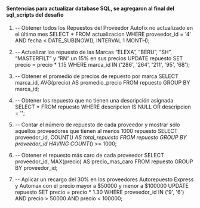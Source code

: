#### Sentencias para actualizar database SQL, se agregaron al final del sql_scripts del desafio

1. -- Obtener todos los Repuestos del Proveedor Autofix no actualizado en el último mes
SELECT *
FROM actualizacion
WHERE proveedor_id = '4'
AND fecha < DATE_SUB(NOW(), INTERVAL 1 MONTH);

2. -- Actualizar los repuesto de las Marcas “ELEXA”, “BERU”, “SH”, “MASTERFILT” y “RN” un 15% en sus precios
UPDATE repuesto
SET precio = precio * 1.15
WHERE marca_id IN ('286', '264', '211', '95', '68');

3. -- Obtener el promedio de precios de repuesto por marca
SELECT marca_id, AVG(precio) AS promedio_precio
FROM repuesto
GROUP BY marca_id;

4. -- Obtener los repuesto que no tienen una descripción asignada
SELECT *
FROM repuesto
WHERE descripcion IS NULL OR descripcion = '';

5. -- Contar el número de repuesto de cada proveedor y mostrar sólo aquellos proveedores que tienen al menos 1000 repuesto
SELECT proveedor_id, COUNT(*) AS total_repuesto
FROM repuesto
GROUP BY proveedor_id
HAVING COUNT(*) >= 1000;

6. -- Obtener el repuesto más caro de cada proveedor
SELECT proveedor_id, MAX(precio) AS precio_mas_caro
FROM repuesto
GROUP BY proveedor_id;

7. -- Aplicar un recargo del 30% en los proveedores Autorepuesto Express y Automax con el precio mayor a $50000 y menor a $100000
UPDATE repuesto
SET precio = precio * 1.30
WHERE proveedor_id IN ('9', '6')
AND precio > 50000
AND precio < 100000;